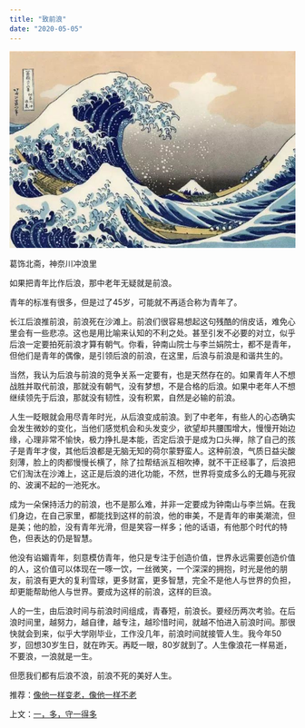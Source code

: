 ```yaml
---
title: "致前浪"
date: "2020-05-05"
---
```


  

![连岳文章](images/连岳文章picture-2.jpg)

葛饰北斋，神奈川冲浪里

  

如果把青年比作后浪，那中老年无疑就是前浪。  

  

青年的标准有很多，但是过了45岁，可能就不再适合称为青年了。

  

长江后浪推前浪，前浪死在沙滩上。前浪们很容易想起这句残酷的俏皮话，难免心里会有一些悲凉。这也是用比喻来认知的不利之处。甚至引发不必要的对立，似乎后浪一定要拍死前浪才算有朝气。你看，钟南山院士与李兰娟院士，都不是青年，但他们是青年的偶像，是引领后浪的前浪，在这里，后浪与前浪是和谐共生的。

  

当然，我认为后浪与前浪的竞争关系一定要有，也是天然存在的。如果青年人不想战胜并取代前浪，那就没有朝气，没有梦想，不是合格的后浪。如果中老年人不想继续领先于后浪，那就没有韧性，没有积累，自然是必输的前浪。

  

人生一眨眼就会用尽青年时光，从后浪变成前浪。到了中老年，有些人的心态确实会发生微妙的变化，当他们感觉机会和头发变少，欲望却共腰围增大，慢慢开始边缘，心理非常不愉快，极力挣扎是本能，否定后浪于是成为口头禅，除了自己的孩子是青年才俊，其他后浪都是无脑无知的荷尔蒙野蛮人。这种前浪，气质日益尖酸刻薄，脸上的肉都慢慢长横了，除了拉帮结派互相吹捧，就不干正经事了，后浪把它们淘汰在沙滩上，这正是后浪的进化功能，不然，世界将变成多么的无趣与死寂的、波澜不起的一池死水。

  

成为一朵保持活力的前浪，也不是那么难，并非一定要成为钟南山与李兰娟。在我们身边，在自己家里，都能找到这样的前浪，他的审美，不是青年的审美潮流，但是美；他的脸，没有青年光滑，但是笑容一样多；他的话语，有他那个时代的特色，但表达的仍是智慧。

  

他没有谄媚青年，刻意模仿青年，他只是专注于创造价值，世界永远需要创造价值的人，这价值可以体现在一啄一饮，一丝微笑，一个深深的拥抱，时光是他的朋友，前浪有更大的复利雪球，更多财富，更多智慧，完全不是他人与世界的负担，却更能帮助他人与世界。要成为这样的前浪，这样的巨浪。

  

人的一生，由后浪时间与前浪时间组成，青春短，前浪长。要经历两次考验。在后浪时间里，越努力，越自律，越专注，越珍惜时间，就越不怕进入前浪时间。那很快就会到来，似乎大学刚毕业，工作没几年，前浪时间就接管人生。我今年50岁，回想30岁生日，就在昨天。再眨一眼，80岁就到了。人生像浪花一样易逝，不要浪，一浪就是一生。

  

但愿我们都有后浪不浪，前浪不死的美好人生。

  

推荐：[像他一样变老，像他一样不老](http://mp.weixin.qq.com/s?__biz=MjM5NDU0Mjk2MQ==&mid=2651638426&idx=1&sn=56accf3bf266bd36d5d3595f1347015e&chksm=bd7e4e848a09c7927703d5ce27f8f3c6ad3b78858baa2404606b18e8abf16474c254f466b647&scene=21#wechat_redirect)  

上文：[一，多，守一得多](http://mp.weixin.qq.com/s?__biz=MjM5NDU0Mjk2MQ==&mid=2651638670&idx=1&sn=62b78a9a15e34d8da012710d05abc1ef&chksm=bd7e4f908a09c686d84263158244c5f1fa809a7e8df928814dbe7c881275849663f19f52a721&scene=21#wechat_redirect)

